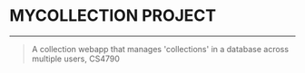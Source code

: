 # **MYCOLLECTION** **PROJECT**
---
>A collection webapp that manages 'collections' in a database across multiple users, CS4790

